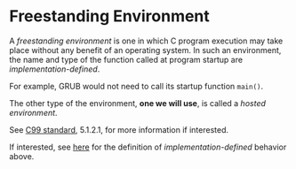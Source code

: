# Freestanding Environment

A *freestanding environment* is one in which C program execution may take place
without any benefit of an operating system.  In such an environment, the name
and type of the function called at program startup are *implementation-defined*.

For example, GRUB would not need to call its startup function `main()`.

The other type of the environment, **one we will use**, is called a *hosted
environment*.

See [C99 standard](/modules/c99-standard.md), 5.1.2.1, for more information if
interested.

If interested, see [here](/modules/behavior-types.md) for the definition of
*implementation-defined* behavior above.
